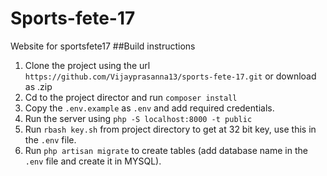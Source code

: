 # Sports-fete-17
Website for sportsfete17
##Build instructions
1. Clone the project using the url 
  `https://github.com/Vijayprasanna13/sports-fete-17.git`
  or download as .zip
2. Cd to the project director and run `composer install`
3. Copy the `.env.example` as `.env` and add required credentials.
4. Run the server using `php -S localhost:8000 -t public`
5. Run `rbash key.sh` from project directory to get at 32 bit key, use this in the `.env` file.
6. Run `php artisan migrate` to create tables (add database name in the `.env` file and create it in MYSQL).
